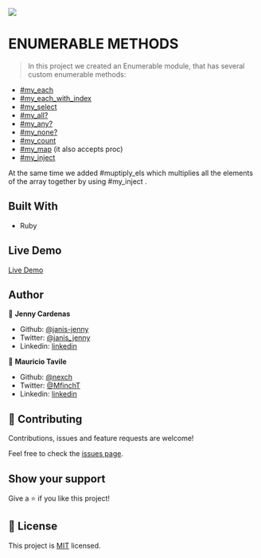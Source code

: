 ![](https://img.shields.io/badge/Microverse-blueviolet)

# ENUMERABLE METHODS

>In this project we created an Enumerable module, that has several custom enumerable methods:

- [#my_each](https://github.com/janis-jenny/Enumerable-Methods/blob/feature/main.rb)
- [#my_each_with_index](https://github.com/janis-jenny/Enumerable-Methods/blob/feature/main.rb)
- [#my_select](https://github.com/janis-jenny/Enumerable-Methods/blob/feature/main.rb)
- [#my_all?](https://github.com/janis-jenny/Enumerable-Methods/blob/feature/main.rb)
- [#my_any?](https://github.com/janis-jenny/Enumerable-Methods/blob/feature/main.rb)
- [#my_none?](https://github.com/janis-jenny/Enumerable-Methods/blob/feature/main.rb)
- [#my_count](https://github.com/janis-jenny/Enumerable-Methods/blob/feature/main.rb)
- [#my_map](https://github.com/janis-jenny/Enumerable-Methods/blob/feature/main.rb) (it also accepts proc)
- [#my_inject](https://github.com/janis-jenny/Enumerable-Methods/blob/feature/main.rb)

At the same time we added #muptiply_els which multiplies all the elements of the array together by using #my_inject .

## Built With

- Ruby

## Live Demo

[Live Demo](https://repl.it/@janisjenny/Enumerable-Methods-1#main.rb)

## Author

👤 **Jenny Cardenas**

- Github: [@janis-jenny](https://github.com/janis-jenny)
- Twitter: [@janis_jenny](https://twitter.com/janis_jenny)
- Linkedin: [linkedin](https://www.linkedin.com/in/paolajenny)

👤 **Mauricio Tavile**

- Github: [@nexch](https://github.com/Nexch)
- Twitter: [@MfinchT](https://twitter.com/MfinchT)
- Linkedin: [linkedin](https://www.linkedin.com/in/Nexch/)

## 🤝 Contributing

Contributions, issues and feature requests are welcome!

Feel free to check the [issues page](https://github.com/janis-jenny/Enumerable-Methods/issues).

## Show your support

Give a ⭐️ if you like this project!

## 📝 License

This project is [MIT](https://opensource.org/licenses/MIT) licensed.
